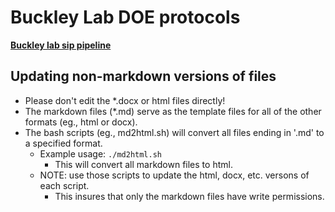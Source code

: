 Buckley Lab DOE protocols 
=========================


[__Buckley lab sip pipeline__](./BUCKLEY-LAB_SIP_PIPELINE/BUCKLEY-LAB_SIP_PIPELINE.md)


## Updating non-markdown versions of files

* Please don't edit the *.docx or html files directly!
* The markdown files (*.md) serve as the template files for all of the other formats (eg., html or docx).
* The bash scripts (eg., md2html.sh) will convert all files ending in '.md' to a specified format.
	* Example usage: `./md2html.sh` 
		* This will convert all markdown files to html.
    * NOTE: use those scripts to update the html, docx, etc. versons of each script.
        * This insures that only the markdown files have write permissions.

